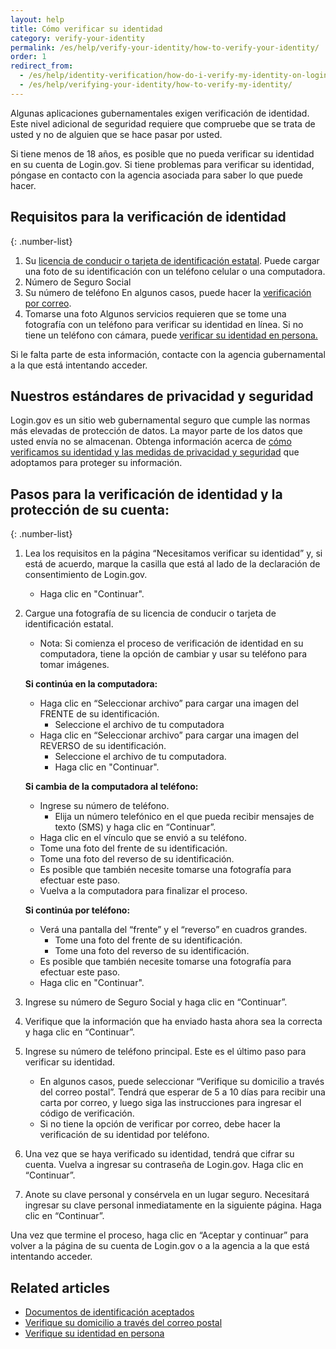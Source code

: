 ```yaml
---
layout: help
title: Cómo verificar su identidad
category: verify-your-identity
permalink: /es/help/verify-your-identity/how-to-verify-your-identity/
order: 1
redirect_from:
  - /es/help/identity-verification/how-do-i-verify-my-identity-on-logingov/
  - /es/help/verifying-your-identity/how-to-verify-my-identity/
---
```


Algunas aplicaciones gubernamentales exigen verificación de identidad. Este nivel adicional de seguridad requiere que compruebe que se trata de usted y no de alguien que se hace pasar por usted.

Si tiene menos de 18 años, es posible que no pueda verificar su identidad en su cuenta de Login.gov. Si tiene problemas para verificar su identidad, póngase en contacto con la agencia asociada para saber lo que puede hacer.

## Requisitos para la verificación de identidad

{: .number-list}
1. Su [licencia de conducir o tarjeta de identificación estatal](/es/help/verify-your-identity/accepted-identification-documents/).
   Puede cargar una foto de su identificación con un teléfono celular o una computadora.
2. Número de Seguro Social
3. Su número de teléfono
   En algunos casos, puede hacer la [verificación por correo](/es/help/verify-your-identity/verify-your-address-by-mail/).
4. Tomarse una foto
   Algunos servicios requieren que se tome una fotografía con un teléfono para verificar su identidad en línea. Si no tiene un teléfono con cámara, puede [verificar su identidad en persona.](/es/help/verify-your-identity/verify-your-identity-in-person/)

Si le falta parte de esta información, contacte con la agencia gubernamental a la que está intentando acceder.

## Nuestros estándares de privacidad y seguridad
Login.gov es un sitio web gubernamental seguro que cumple las normas más elevadas de protección de datos. La mayor parte de los datos que usted envía no se almacenan. Obtenga información acerca de [cómo verificamos su identidad y las medidas de privacidad y seguridad](/es/policy/) que adoptamos para proteger su información.

## Pasos para la verificación de identidad y la protección de su cuenta:

{: .number-list}
1. Lea los requisitos en la página “Necesitamos verificar su identidad” y, si está de acuerdo, marque la casilla que está al lado de la declaración de consentimiento de Login.gov.
    * Haga clic en "Continuar".
2. Cargue una fotografía de su licencia de conducir o tarjeta de identificación estatal.
    * Nota: Si comienza el proceso de verificación de identidad en su computadora, tiene la opción de cambiar y usar su teléfono para tomar imágenes.

    **Si continúa en la computadora:**

    * Haga clic en “Seleccionar archivo” para cargar una imagen del FRENTE de su identificación.
        * Seleccione el archivo de tu computadora
    * Haga clic en “Seleccionar archivo” para cargar una imagen del REVERSO de su identificación.
        * Seleccione el archivo de tu computadora.
        * Haga clic en "Continuar".

    **Si cambia de la computadora al teléfono:**

    * Ingrese su número de teléfono.
        * Elija un número telefónico en el que pueda recibir mensajes de texto (SMS) y haga clic en “Continuar”.
    * Haga clic en el vínculo que se envió a su teléfono.
    * Tome una foto del frente de su identificación.
    * Tome una foto del reverso de su identificación.
    * Es posible que también necesite tomarse una fotografía para efectuar este paso.
    * Vuelva a la computadora para finalizar el proceso.

    **Si continúa por teléfono:**

    * Verá una pantalla del “frente” y el “reverso” en cuadros grandes.
        * Tome una foto del frente de su identificación.
        * Tome una foto del reverso de su identificación.
    * Es posible que también necesite tomarse una fotografía para efectuar este paso.
    * Haga clic en "Continuar".
3. Ingrese su número de Seguro Social y haga clic en “Continuar”.
4. Verifique que la información que ha enviado hasta ahora sea la correcta y haga clic en “Continuar”.
5. Ingrese su número de teléfono principal. Este es el último paso para verificar su identidad.
   * En algunos casos, puede seleccionar “Verifique su domicilio a través del correo postal”. Tendrá que esperar de 5 a 10 días para recibir una carta por correo, y luego siga las instrucciones para ingresar el código de verificación.
   * Si no tiene la opción de verificar por correo, debe hacer la verificación de su identidad por teléfono.
6. Una vez que se haya verificado su identidad, tendrá que cifrar su cuenta. Vuelva a ingresar su contraseña de Login.gov. Haga clic en “Continuar”.
7. Anote su clave personal y consérvela en un lugar seguro. Necesitará ingresar su clave personal inmediatamente en la siguiente página. Haga clic en “Continuar”.

Una vez que termine el proceso, haga clic en “Aceptar y continuar” para volver a la página de su cuenta de Login.gov o a la agencia a la que está intentando acceder.

## Related articles

* [Documentos de identificación aceptados](/es/help/verify-your-identity/accepted-identification-documents/)
* [Verifique su domicilio a través del correo postal](/es/help/verify-your-identity/verify-your-address-by-mail/)
* [Verifique su identidad en persona](/es/help/verify-your-identity/verify-your-identity-in-person/)
